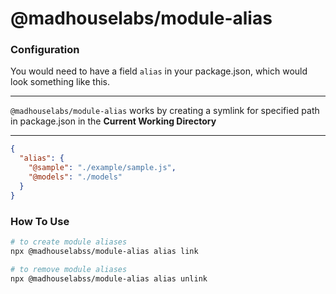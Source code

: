 # @madhouselabs/module-alias

### Configuration
You would need to have a field `alias` in your package.json, which would look something like this. 

***
`@madhouselabs/module-alias` works by creating a symlink for specified path in package.json in the **Current Working Directory**
***

```json
{
  "alias": {
    "@sample": "./example/sample.js",
    "@models": "./models"
  }
}
```

### How To Use

```bash
# to create module aliases
npx @madhouselabss/module-alias alias link

# to remove module aliases
npx @madhouselabss/module-alias alias unlink
```

